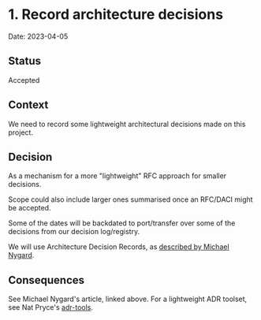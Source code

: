 # 1. Record architecture decisions

Date: 2023-04-05

## Status

Accepted

## Context

We need to record some lightweight architectural decisions made on this project.

## Decision

As a mechanism for a more "lightweight" RFC approach for smaller decisions.

Scope could also include larger ones summarised once an RFC/DACI might be accepted.

Some of the dates will be backdated to port/transfer over some of the decisions from our decision log/registry.

We will use Architecture Decision Records, as [described by Michael Nygard](http://thinkrelevance.com/blog/2011/11/15/documenting-architecture-decisions).

## Consequences

See Michael Nygard's article, linked above. For a lightweight ADR toolset, see Nat Pryce's [adr-tools](https://github.com/npryce/adr-tools).
